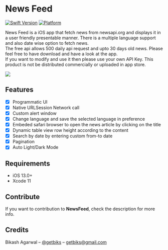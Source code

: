 # News Feed

[![Swift Version][swift-image]][swift-url]
[![Platform](https://img.shields.io/cocoapods/p/LFAlertController.svg?style=flat)](http://cocoapods.org/pods/LFAlertController)

News Feed is a iOS app that fetch news from newsapi.org and displays it in a user friendly presentable manner. There is a multiple language support and also date wise option to fetch news.<br/>
The free api allows 500 daily api request and upto 30 days old news. Please feel free to have download and have a look at the app.<br/>
If you want to modify and use it then please use your own API Key. This product is not be distributed commercially or uploaded in app store.

![](newsfeed.gif)

## Features

- [x] Programmatic UI
- [x] Native URLSession Network call
- [x] Custom alert window
- [x] Change language and save the selected language in preference
- [x] Embeded safari browser to open the news article by clicking on the title
- [x] Dynamic table view row height according to the content
- [x] Search by date by entering custom from-to date
- [x] Pagination
- [x] Auto Light/Dark Mode

## Requirements

- iOS 13.0+
- Xcode 11

## Contribute

If you want to contribution to **NewsFeed**, check the description for more info.

## Credits

Bikash Agarwal – [@getbiks](https://twitter.com/dbader_org) – getbiks@gmail.com

[swift-image]:https://img.shields.io/badge/swift-5.0-orange.svg
[swift-url]: https://swift.org/
[codebeat-url]: https://codebeat.co/projects/github-com-vsouza-awesomeios-com
